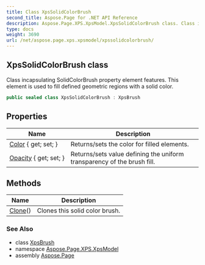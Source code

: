 ```yaml
---
title: Class XpsSolidColorBrush
second_title: Aspose.Page for .NET API Reference
description: Aspose.Page.XPS.XpsModel.XpsSolidColorBrush class. Class incapsulating SolidColorBrush property element features. This element is used to fill defined geometric regions with a solid color
type: docs
weight: 3690
url: /net/aspose.page.xps.xpsmodel/xpssolidcolorbrush/
---
```

## XpsSolidColorBrush class

Class incapsulating SolidColorBrush property element features. This element is used to fill defined geometric regions with a solid color.

```csharp
public sealed class XpsSolidColorBrush : XpsBrush
```

## Properties

| Name | Description |
| --- | --- |
| [Color](../../aspose.page.xps.xpsmodel/xpssolidcolorbrush/color/) { get; set; } | Returns/sets the color for filled elements. |
| [Opacity](../../aspose.page.xps.xpsmodel/xpsbrush/opacity/) { get; set; } | Returns/sets value defining the uniform transparency of the brush fill. |

## Methods

| Name | Description |
| --- | --- |
| [Clone](../../aspose.page.xps.xpsmodel/xpssolidcolorbrush/clone/)() | Clones this solid color brush. |

### See Also

* class [XpsBrush](../xpsbrush/)
* namespace [Aspose.Page.XPS.XpsModel](../../aspose.page.xps.xpsmodel/)
* assembly [Aspose.Page](../../)


